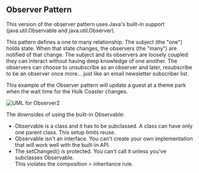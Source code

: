 ## Observer Pattern

This version of the observer pattern uses Java's built-in support (java.util.Observable and java.util.Observer).

This pattern defines a one to many relationship. The subject (the "one") holds state.
When that state changes, the observers (the "many") are notified of that change. The subject and its observers
are loosely coupled: they can interact without having deep knowledge of one another. The observers can choose
to unsubscribe as an observer and later, resubscribe to be an observer once more... just like an email newsletter subscriber list.

This example of the Observer pattern will update a guest at a theme park when the wait time for the 
Hulk Coaster changes. 

![UML for Observer2](https://user-images.githubusercontent.com/22779199/35059310-b10e1716-fb88-11e7-83b5-f7d68237c9bf.png)  

The downsides of using the built-in Observable:  
- Observable is a class and it has to be subclassed.  A class can have only one parent class.  This setup limits reuse.
- Observable isn't an interface.  You can't create your own implementation that will work well with the built-in API.  
- The setChanged() is protected.  You can't call it unless you've subclasses Observable.  
  This violates the composition > inheritance rule.
